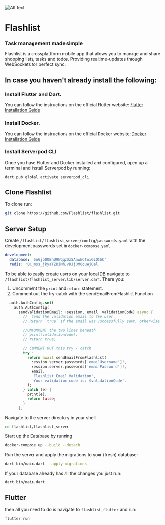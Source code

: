 <img src="https://github.com/BenAuerDev/flashlist/assets/136239531/9cb4a36b-6c17-4d15-b125-3ee1d7a956ef" alt="Alt text" style="max-width: 1200px; max-height: 600px" />


# Flashlist
### Task management made simple

Flashlist is a crossplattform mobile app that allows you to manage and share shopping lists, tasks and todos. Providing realtime-updates through WebSockets for perfect sync.


## In case you haven't already install the following:

### Install Flutter and Dart. 
You can follow the instructions on the official Flutter website: [Flutter Installation Guide](https://docs.flutter.dev/get-started/install)

### Install Docker. 
You can follow the instructions on the official Docker website: [Docker Installation Guide](https://docs.docker.com/get-docker/)

### Install Serverpod CLI
Once you have Flutter and Docker installed and configured, open up a terminal and install Serverpod by running:
```bash
dart pub global activate serverpod_cli
```


## Clone Flashlist
To clone run: 

```bash
git clone https://github.com/Flashlist/flashlist.git
```

## Server Setup

Create `/flashlist/flashlist_server/config/passwords.yaml` with the development passwords set in `docker-compose.yaml`

```yaml
development:
  database: '6nGjb0OBhU9WqqZDzSAnwWotoiGiQS6C'
  redis: 'QC_mss_jkyaTZDiMhJvDJj0M6quWjOal'
```

To be able to easily create users on your local DB navigate to `/flashlist/flashlist_server/lib/server.dart`.
There you:
1. Uncomment the `print` and `return` statement.
2. Comment out the try-catch with the sendEmailFromFlashlist Function

```dart
  auth.AuthConfig.set(
    auth.AuthConfig(
      sendValidationEmail: (session, email, validationCode) async {
        //  Send the validation email to the user.
        // Return `true` if the email was successfully sent, otherwise `false`.

        //UNCOMMENT the two lines beneath
        // print(validationCode);
        // return true;

        // COMMENT OUT this try / catch
        try {
          return await sendEmailFromFlashlist(
            session.server.passwords['emailUsername']!,
            session.server.passwords['emailPassword']!,
            email,
            'Flashlist Email Validation',
            'Your validation code is: $validationCode',
          );
        } catch (e) {
          print(e);
          return false;
        }
      },
```

Navigate to the server directory in your shell

```bash
cd flashlist/flashlist_server
```

Start up the Database by running
```bash
docker-compose up --build --detach
```

Run the server and apply the migrations to your (fresh) database:
```bash
dart bin/main.dart --apply-migrations
```

If your database already has all the changes you just run:
```bash
dart bin/main.dart
```





## Flutter
then all you need to do is navigate to `flashlist_flutter` and run:

```bash
flutter run
```


